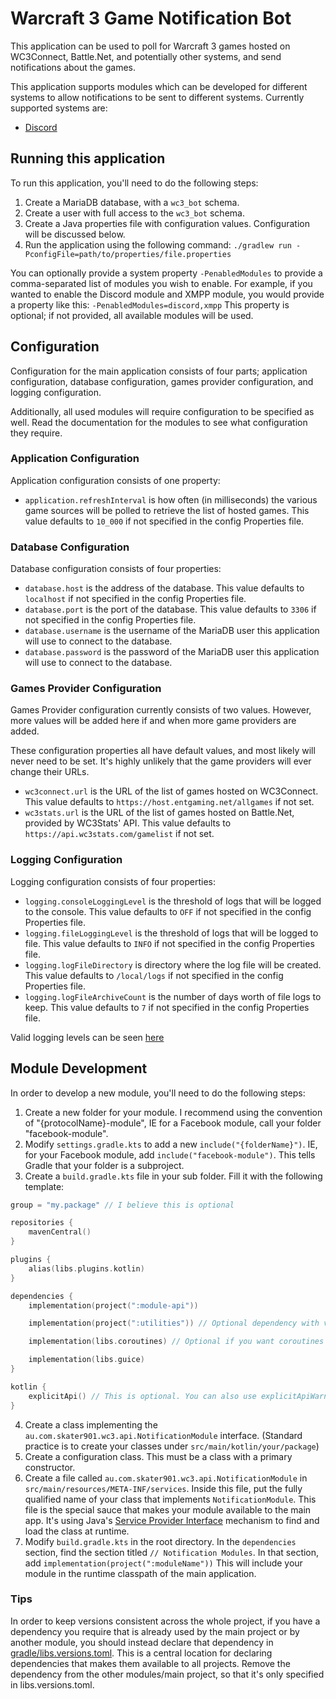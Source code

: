 # Warcraft 3 Game Notification Bot

This application can be used to poll for Warcraft 3 games hosted on WC3Connect, Battle.Net, and potentially other
systems, and send notifications about the games.

This application supports modules which can be developed for different systems to allow notifications to be sent to
different systems. Currently supported systems are:

- [Discord](discord-module)

## Running this application

To run this application, you'll need to do the following steps:

1. Create a MariaDB database, with a `wc3_bot` schema.
2. Create a user with full access to the `wc3_bot` schema.
3. Create a Java properties file with configuration values. Configuration will be discussed below.
4. Run the application using the following command: `./gradlew run -PconfigFile=path/to/properties/file.properties`

You can optionally provide a system property `-PenabledModules` to provide a comma-separated list of modules you wish to
enable. For example, if you wanted to enable the Discord module and XMPP module, you would provide a property like this:
`-PenabledModules=discord,xmpp` This property is optional; if not provided, all available modules will be used.

## Configuration

Configuration for the main application consists of four parts; application configuration, database configuration,
games provider configuration, and logging configuration.

Additionally, all used modules will require configuration to be specified as well. Read the documentation for the
modules to see what configuration they require.

### Application Configuration

Application configuration consists of one property:

- `application.refreshInterval` is how often (in milliseconds) the various game sources will be polled to retrieve the
  list of hosted games. This value defaults to `10_000` if not specified in the config Properties file.

### Database Configuration

Database configuration consists of four properties:

- `database.host` is the address of the database. This value defaults to `localhost` if not specified in the config
  Properties file.
- `database.port` is the port of the database. This value defaults to `3306` if not specified in the config Properties
  file.
- `database.username` is the username of the MariaDB user this application will use to connect to the database.
- `database.password` is the password of the MariaDB user this application will use to connect to the database.

### Games Provider Configuration

Games Provider configuration currently consists of two values. However, more values will be added here if and when more
game providers are added.

These configuration properties all have default values, and most likely will never need to be set. It's highly unlikely
that the game providers will ever change their URLs.

- `wc3connect.url` is the URL of the list of games hosted on WC3Connect. This value defaults to
  `https://host.entgaming.net/allgames` if not set.
- `wc3stats.url` is the URL of the list of games hosted on Battle.Net, provided by WC3Stats' API. This value defaults to
  `https://api.wc3stats.com/gamelist` if not set.

### Logging Configuration

Logging configuration consists of four properties:

- `logging.consoleLoggingLevel` is the threshold of logs that will be logged to the console. This value defaults to
  `OFF` if not specified in the config Properties file.
- `logging.fileLoggingLevel` is the threshold of logs that will be logged to file. This value defaults to `INFO` if not
  specified in the config Properties file.
- `logging.logFileDirectory` is directory where the log file will be created. This value defaults to `/local/logs` if
  not specified in the config Properties file.
- `logging.logFileArchiveCount` is the number of days worth of file logs to keep. This value defaults to `7` if not
  specified in the config Properties file.

Valid logging levels can be
seen [here](https://github.com/qos-ch/logback/blob/master/logback-classic/src/main/java/ch/qos/logback/classic/Level.java#L47-L84)

## Module Development

In order to develop a new module, you'll need to do the following steps:

1. Create a new folder for your module. I recommend using the convention of "{protocolName}-module", IE for a Facebook
   module, call your folder "facebook-module".
2. Modify `settings.gradle.kts` to add a new `include("{folderName}")`. IE, for your Facebook module, add
   `include("facebook-module")`. This tells Gradle that your folder is a subproject.
3. Create a `build.gradle.kts` file in your sub folder. Fill it with the following template:

```kotlin
group = "my.package" // I believe this is optional

repositories {
    mavenCentral()
}

plugins {
    alias(libs.plugins.kotlin)
}

dependencies {
    implementation(project(":module-api"))

    implementation(project(":utilities")) // Optional dependency with various utility functions

    implementation(libs.coroutines) // Optional if you want coroutines

    implementation(libs.guice)
}

kotlin {
    explicitApi() // This is optional. You can also use explicitApiWarning(), or nothing. This setting will make it an error to not explicitly specify the visibility of your classes, methods, etc.
}

```

4. Create a class implementing the `au.com.skater901.wc3.api.NotificationModule` interface. (Standard practice is
   to create your classes under `src/main/kotlin/your/package`)
5. Create a configuration class. This must be a class with a primary constructor.
6. Create a file called `au.com.skater901.wc3.api.NotificationModule` in `src/main/resources/META-INF/services`.
   Inside this file, put the fully qualified name of your class that implements `NotificationModule`. This file is the
   special sauce that makes your module available to the main app. It's using Java's
   [Service Provider Interface](https://www.baeldung.com/java-spi) mechanism to find and load the class at runtime.
7. Modify `build.gradle.kts` in the root directory. In the `dependencies` section, find the section titled
   `// Notification Modules`. In that section, add `implementation(project(":moduleName"))` This will include your
   module in the runtime classpath of the main application.

### Tips

In order to keep versions consistent across the whole project, if you have a dependency you require that is already used
by the main project or by another module, you should instead declare that dependency
in [gradle/libs.versions.toml](gradle/libs.versions.toml). This is a central location for declaring dependencies that
makes them available to all projects. Remove the dependency from the other modules/main project, so that it's only
specified in libs.versions.toml.